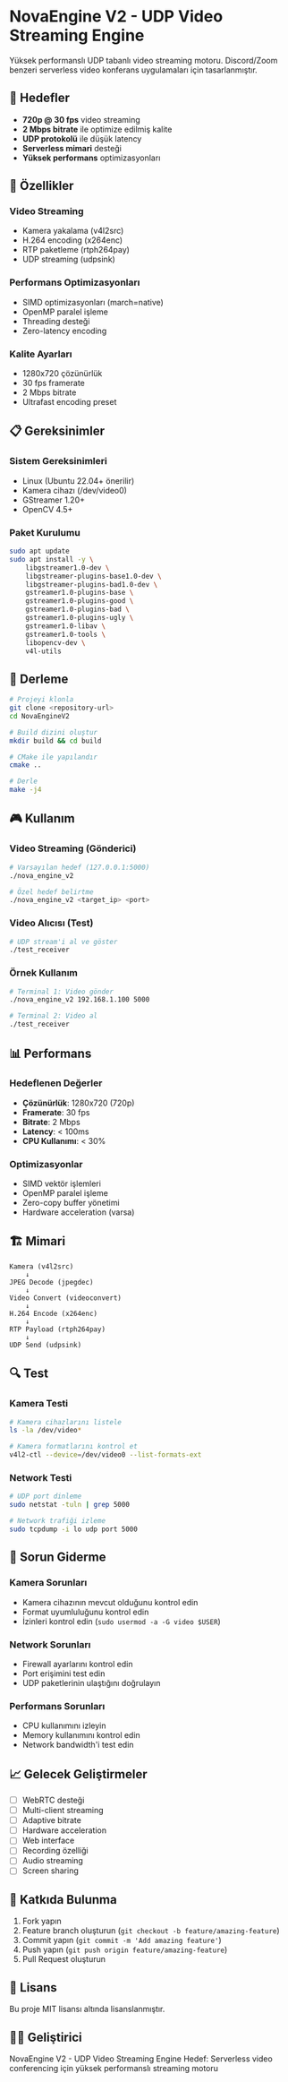 # NovaEngine V2 - UDP Video Streaming Engine

Yüksek performanslı UDP tabanlı video streaming motoru. Discord/Zoom benzeri serverless video konferans uygulamaları için tasarlanmıştır.

## 🎯 Hedefler

- **720p @ 30 fps** video streaming
- **2 Mbps bitrate** ile optimize edilmiş kalite
- **UDP protokolü** ile düşük latency
- **Serverless mimari** desteği
- **Yüksek performans** optimizasyonları

## 🚀 Özellikler

### Video Streaming
- Kamera yakalama (v4l2src)
- H.264 encoding (x264enc)
- RTP paketleme (rtph264pay)
- UDP streaming (udpsink)

### Performans Optimizasyonları
- SIMD optimizasyonları (march=native)
- OpenMP paralel işleme
- Threading desteği
- Zero-latency encoding

### Kalite Ayarları
- 1280x720 çözünürlük
- 30 fps framerate
- 2 Mbps bitrate
- Ultrafast encoding preset

## 📋 Gereksinimler

### Sistem Gereksinimleri
- Linux (Ubuntu 22.04+ önerilir)
- Kamera cihazı (/dev/video0)
- GStreamer 1.20+
- OpenCV 4.5+

### Paket Kurulumu
```bash
sudo apt update
sudo apt install -y \
    libgstreamer1.0-dev \
    libgstreamer-plugins-base1.0-dev \
    libgstreamer-plugins-bad1.0-dev \
    gstreamer1.0-plugins-base \
    gstreamer1.0-plugins-good \
    gstreamer1.0-plugins-bad \
    gstreamer1.0-plugins-ugly \
    gstreamer1.0-libav \
    gstreamer1.0-tools \
    libopencv-dev \
    v4l-utils
```

## 🔧 Derleme

```bash
# Projeyi klonla
git clone <repository-url>
cd NovaEngineV2

# Build dizini oluştur
mkdir build && cd build

# CMake ile yapılandır
cmake ..

# Derle
make -j4
```

## 🎮 Kullanım

### Video Streaming (Gönderici)
```bash
# Varsayılan hedef (127.0.0.1:5000)
./nova_engine_v2

# Özel hedef belirtme
./nova_engine_v2 <target_ip> <port>
```

### Video Alıcısı (Test)
```bash
# UDP stream'i al ve göster
./test_receiver
```

### Örnek Kullanım
```bash
# Terminal 1: Video gönder
./nova_engine_v2 192.168.1.100 5000

# Terminal 2: Video al
./test_receiver
```

## 📊 Performans

### Hedeflenen Değerler
- **Çözünürlük**: 1280x720 (720p)
- **Framerate**: 30 fps
- **Bitrate**: 2 Mbps
- **Latency**: < 100ms
- **CPU Kullanımı**: < 30%

### Optimizasyonlar
- SIMD vektör işlemleri
- OpenMP paralel işleme
- Zero-copy buffer yönetimi
- Hardware acceleration (varsa)

## 🏗️ Mimari

```
Kamera (v4l2src)
    ↓
JPEG Decode (jpegdec)
    ↓
Video Convert (videoconvert)
    ↓
H.264 Encode (x264enc)
    ↓
RTP Payload (rtph264pay)
    ↓
UDP Send (udpsink)
```

## 🔍 Test

### Kamera Testi
```bash
# Kamera cihazlarını listele
ls -la /dev/video*

# Kamera formatlarını kontrol et
v4l2-ctl --device=/dev/video0 --list-formats-ext
```

### Network Testi
```bash
# UDP port dinleme
sudo netstat -tuln | grep 5000

# Network trafiği izleme
sudo tcpdump -i lo udp port 5000
```

## 🐛 Sorun Giderme

### Kamera Sorunları
- Kamera cihazının mevcut olduğunu kontrol edin
- Format uyumluluğunu kontrol edin
- İzinleri kontrol edin (`sudo usermod -a -G video $USER`)

### Network Sorunları
- Firewall ayarlarını kontrol edin
- Port erişimini test edin
- UDP paketlerinin ulaştığını doğrulayın

### Performans Sorunları
- CPU kullanımını izleyin
- Memory kullanımını kontrol edin
- Network bandwidth'i test edin

## 📈 Gelecek Geliştirmeler

- [ ] WebRTC desteği
- [ ] Multi-client streaming
- [ ] Adaptive bitrate
- [ ] Hardware acceleration
- [ ] Web interface
- [ ] Recording özelliği
- [ ] Audio streaming
- [ ] Screen sharing

## 🤝 Katkıda Bulunma

1. Fork yapın
2. Feature branch oluşturun (`git checkout -b feature/amazing-feature`)
3. Commit yapın (`git commit -m 'Add amazing feature'`)
4. Push yapın (`git push origin feature/amazing-feature`)
5. Pull Request oluşturun

## 📄 Lisans

Bu proje MIT lisansı altında lisanslanmıştır.

## 👨‍💻 Geliştirici

NovaEngine V2 - UDP Video Streaming Engine
Hedef: Serverless video conferencing için yüksek performanslı streaming motoru
